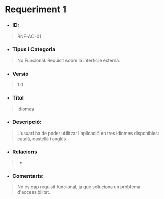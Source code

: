 # **Requeriment 1**

- ### **ID:**
> RNF-AC-01

- ### **Tipus i Categoria**
> No Funcional. Requisit sobre la interfície externa.

- ### **Versió** 
> 1.0

- ### **Títol**
> Idiomes

- ### **Descripció:** 
> L'usuari ha de poder utilitzar l'aplicació en tres idiomes disponibles: català, castellà i anglès.

- ### **Relacions** 
> -

- ### **Comentaris:** 
> No és cap requisit funcional, ja que soluciona un problema d'accessibilitat.

